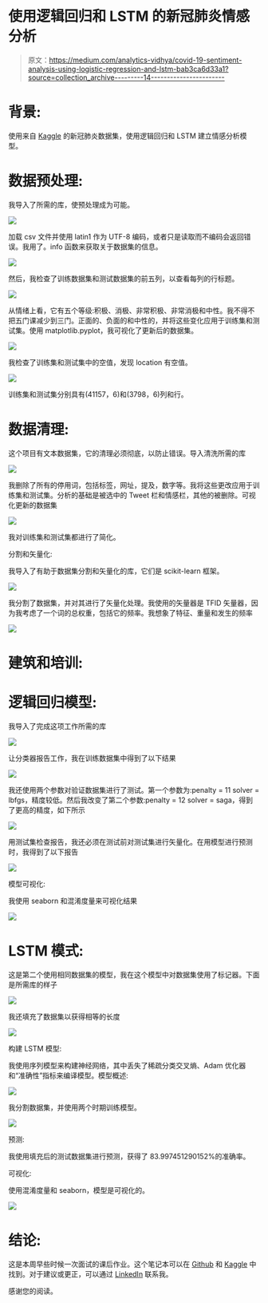 # 使用逻辑回归和 LSTM 的新冠肺炎情感分析

> 原文：<https://medium.com/analytics-vidhya/covid-19-sentiment-analysis-using-logistic-regression-and-lstm-bab3ca6d33a1?source=collection_archive---------14----------------------->

# 背景:

使用来自 [Kaggle](https://www.kaggle.com/datatattle/covid-19-nlp-text-classification) 的新冠肺炎数据集，使用逻辑回归和 LSTM 建立情感分析模型。

# 数据预处理:

我导入了所需的库，使预处理成为可能。

![](img/14b98f09d675fa0ba25553b6334e90c4.png)

加载 csv 文件并使用 latin1 作为 UTF-8 编码，或者只是读取而不编码会返回错误。我用了。info 函数来获取关于数据集的信息。

![](img/3f246add1232d21ec1d17a51ad2c66e9.png)

然后，我检查了训练数据集和测试数据集的前五列，以查看每列的行标题。

![](img/67ec846138dee6056dd172b2ef75e68c.png)

从情绪上看，它有五个等级:积极、消极、非常积极、非常消极和中性。我不得不把五门课减少到三门。正面的、负面的和中性的，并将这些变化应用于训练集和测试集。使用 matplotlib.pyplot，我可视化了更新后的数据集。

![](img/65112850bc14f181d0417d32aac09e59.png)

我检查了训练集和测试集中的空值，发现 location 有空值。

![](img/9695ca0768aee6dd867d0a1fa69549e2.png)

训练集和测试集分别具有(41157，6)和(3798，6)列和行。

# 数据清理:

这个项目有文本数据集，它的清理必须彻底，以防止错误。导入清洗所需的库

![](img/7659ce3684fc3cc84094440908409498.png)

我删除了所有的停用词，包括标签，网址，提及，数字等。我将这些更改应用于训练集和测试集。分析的基础是被选中的 Tweet 栏和情感栏，其他的被删除。可视化更新的数据集

![](img/b436211459d069dc888c0d8db737c3ab.png)

我对训练集和测试集都进行了简化。

分割和矢量化:

我导入了有助于数据集分割和矢量化的库，它们是 scikit-learn 框架。

![](img/34124dde18c0637f2343235907f4fd4d.png)

我分割了数据集，并对其进行了矢量化处理。我使用的矢量器是 TFID 矢量器，因为我考虑了一个词的总权重，包括它的频率。我想象了特征、重量和发生的频率

![](img/901a5e9947a543c26779596eb3175b0e.png)

# 建筑和培训:

# 逻辑回归模型:

我导入了完成这项工作所需的库

![](img/2acec5c087f29d903947db0ba74c20be.png)

让分类器报告工作，我在训练数据集中得到了以下结果

![](img/bdb22ca6e7b5df64f7545beb10f243b7.png)

我还使用两个参数对验证数据集进行了测试。第一个参数为:penalty = 11 solver = lbfgs，精度较低。然后我改变了第二个参数:penalty = 12 solver = saga，得到了更高的精度，如下所示

![](img/106463d64883c63fef0811d830fc716f.png)

用测试集检查报告，我还必须在测试前对测试集进行矢量化。在用模型进行预测时，我得到了以下报告

![](img/fd73d07b4c3495617654c1c0c1217555.png)

模型可视化:

我使用 seaborn 和混淆度量来可视化结果

![](img/66984c80496e1cd5635141cefc60d9a4.png)

# LSTM 模式:

这是第二个使用相同数据集的模型，我在这个模型中对数据集使用了标记器。下面是所需库的样子

![](img/73ac8e378cbd863dd060d00138adefee.png)

我还填充了数据集以获得相等的长度

![](img/e418af8411e22092f8059b367f07f04b.png)

构建 LSTM 模型:

我使用序列模型来构建神经网络，其中丢失了稀疏分类交叉熵、Adam 优化器和“准确性”指标来编译模型。模型概述:

![](img/015a220996f1920c722cc3268d2d42ee.png)

我分割数据集，并使用两个时期训练模型。

![](img/36b797dd9da35f6eed1c7823f2efa1f5.png)

预测:

我使用填充后的测试数据集进行预测，获得了 83.997451290152%的准确率。

可视化:

使用混淆度量和 seaborn，模型是可视化的。

![](img/38084735bf352f2bc04bbd647db9ec6a.png)

# 结论:

这是本周早些时候一次面试的课后作业。这个笔记本可以在 [Github](https://github.com/Nwosu-Ihueze/iQube_lab/blob/main/Sentiment_analysis.ipynb) 和 [Kaggle](https://www.kaggle.com/nwosurosemary/sentiment-analysis-with-logistic-regression-lstm) 中找到。对于建议或更正，可以通过 [LinkedIn](https://www.linkedin.com/in/rosemary-nwosu-ihueze/) 联系我。

感谢您的阅读。